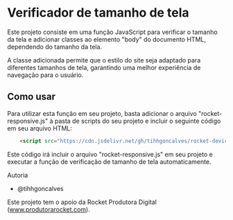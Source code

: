 # Verificador de tamanho de tela

Este projeto consiste em uma função JavaScript para verificar o tamanho da tela e adicionar classes ao elemento "body" do documento HTML, dependendo do tamanho da tela.

A classe adicionada permite que o estilo do site seja adaptado para diferentes tamanhos de tela, garantindo uma melhor experiência de navegação para o usuário.

## Como usar

Para utilizar esta função em seu projeto, basta adicionar o arquivo "rocket-responsive.js" à pasta de scripts do seu projeto e incluir o seguinte código em seu arquivo HTML:

```html
    <script src="https://cdn.jsdelivr.net/gh/tihhgoncalves/rocket-device.js/rocket-device.js"></script>
```
Este código irá incluir o arquivo "rocket-responsive.js" em seu projeto e executar a função de verificação de tamanho de tela automaticamente.

Autoria
 - @tihhgoncalves

Este projeto tem o apoio da Rocket Produtora Digital (www.produtorarocket.com).

